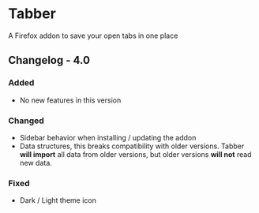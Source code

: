 # Tabber
A Firefox addon to save your open tabs in one place

## Changelog - 4.0

### Added
* No new features in this version

### Changed
* Sidebar behavior when installing / updating the addon
* Data structures, this breaks compatibility with older versions. Tabber **will import** all data from older versions, but older versions **will not** read new data.

### Fixed
* Dark / Light theme icon
